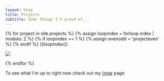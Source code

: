 ```yaml
---
layout: blog
title: Projects
subtitle: Some things I'm proud of...
---
```


{% for project in site.projects %}
{% assign loopindex = forloop.index | modulo: 2 %}
{% if loopindex == 1 %}
{% assign evenodd = 'projecteven' %}
{% endif %}
{{loopindex}}
<div class="projectcontainer">
<div class="projectdiv {{evenodd}}">
<img src="{{project.heroimage}}" />
</div>
</div>

{% endfor %}

To see what I'm up to right now check out my [/now](/now) page
